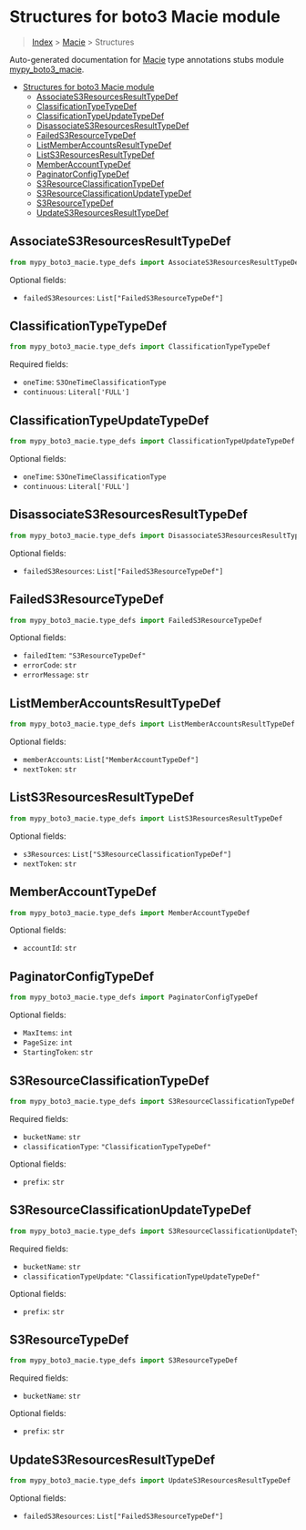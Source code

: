 # Structures for boto3 Macie module

> [Index](../index.md) > [Macie](./index.md) > Structures

Auto-generated documentation for [Macie](https://boto3.amazonaws.com/v1/documentation/api/latest/reference/services/macie.html#Macie)
type annotations stubs module [mypy_boto3_macie](https://pypi.org/project/mypy-boto3-macie/).

- [Structures for boto3 Macie module](#structures-for-boto3-macie-module)
  - [AssociateS3ResourcesResultTypeDef](#associates3resourcesresulttypedef)
  - [ClassificationTypeTypeDef](#classificationtypetypedef)
  - [ClassificationTypeUpdateTypeDef](#classificationtypeupdatetypedef)
  - [DisassociateS3ResourcesResultTypeDef](#disassociates3resourcesresulttypedef)
  - [FailedS3ResourceTypeDef](#faileds3resourcetypedef)
  - [ListMemberAccountsResultTypeDef](#listmemberaccountsresulttypedef)
  - [ListS3ResourcesResultTypeDef](#lists3resourcesresulttypedef)
  - [MemberAccountTypeDef](#memberaccounttypedef)
  - [PaginatorConfigTypeDef](#paginatorconfigtypedef)
  - [S3ResourceClassificationTypeDef](#s3resourceclassificationtypedef)
  - [S3ResourceClassificationUpdateTypeDef](#s3resourceclassificationupdatetypedef)
  - [S3ResourceTypeDef](#s3resourcetypedef)
  - [UpdateS3ResourcesResultTypeDef](#updates3resourcesresulttypedef)

## AssociateS3ResourcesResultTypeDef

```python
from mypy_boto3_macie.type_defs import AssociateS3ResourcesResultTypeDef
```




Optional fields:
- `failedS3Resources`: `List["FailedS3ResourceTypeDef"]`


## ClassificationTypeTypeDef

```python
from mypy_boto3_macie.type_defs import ClassificationTypeTypeDef
```


Required fields:
- `oneTime`: `S3OneTimeClassificationType`
- `continuous`: `Literal['FULL']`




## ClassificationTypeUpdateTypeDef

```python
from mypy_boto3_macie.type_defs import ClassificationTypeUpdateTypeDef
```




Optional fields:
- `oneTime`: `S3OneTimeClassificationType`
- `continuous`: `Literal['FULL']`


## DisassociateS3ResourcesResultTypeDef

```python
from mypy_boto3_macie.type_defs import DisassociateS3ResourcesResultTypeDef
```




Optional fields:
- `failedS3Resources`: `List["FailedS3ResourceTypeDef"]`


## FailedS3ResourceTypeDef

```python
from mypy_boto3_macie.type_defs import FailedS3ResourceTypeDef
```




Optional fields:
- `failedItem`: `"S3ResourceTypeDef"`
- `errorCode`: `str`
- `errorMessage`: `str`


## ListMemberAccountsResultTypeDef

```python
from mypy_boto3_macie.type_defs import ListMemberAccountsResultTypeDef
```




Optional fields:
- `memberAccounts`: `List["MemberAccountTypeDef"]`
- `nextToken`: `str`


## ListS3ResourcesResultTypeDef

```python
from mypy_boto3_macie.type_defs import ListS3ResourcesResultTypeDef
```




Optional fields:
- `s3Resources`: `List["S3ResourceClassificationTypeDef"]`
- `nextToken`: `str`


## MemberAccountTypeDef

```python
from mypy_boto3_macie.type_defs import MemberAccountTypeDef
```




Optional fields:
- `accountId`: `str`


## PaginatorConfigTypeDef

```python
from mypy_boto3_macie.type_defs import PaginatorConfigTypeDef
```




Optional fields:
- `MaxItems`: `int`
- `PageSize`: `int`
- `StartingToken`: `str`


## S3ResourceClassificationTypeDef

```python
from mypy_boto3_macie.type_defs import S3ResourceClassificationTypeDef
```


Required fields:
- `bucketName`: `str`
- `classificationType`: `"ClassificationTypeTypeDef"`



Optional fields:
- `prefix`: `str`


## S3ResourceClassificationUpdateTypeDef

```python
from mypy_boto3_macie.type_defs import S3ResourceClassificationUpdateTypeDef
```


Required fields:
- `bucketName`: `str`
- `classificationTypeUpdate`: `"ClassificationTypeUpdateTypeDef"`



Optional fields:
- `prefix`: `str`


## S3ResourceTypeDef

```python
from mypy_boto3_macie.type_defs import S3ResourceTypeDef
```


Required fields:
- `bucketName`: `str`



Optional fields:
- `prefix`: `str`


## UpdateS3ResourcesResultTypeDef

```python
from mypy_boto3_macie.type_defs import UpdateS3ResourcesResultTypeDef
```




Optional fields:
- `failedS3Resources`: `List["FailedS3ResourceTypeDef"]`

